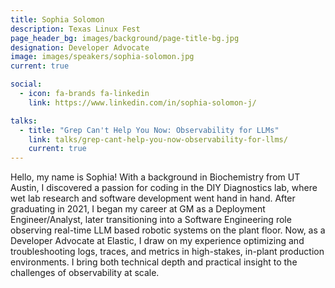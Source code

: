 ```yaml
---
title: Sophia Solomon
description: Texas Linux Fest
page_header_bg: images/background/page-title-bg.jpg
designation: Developer Advocate
image: images/speakers/sophia-solomon.jpg
current: true

social:
  - icon: fa-brands fa-linkedin
    link: https://www.linkedin.com/in/sophia-solomon-j/

talks:
  - title: "Grep Can't Help You Now: Observability for LLMs"
    link: talks/grep-cant-help-you-now-observability-for-llms/
    current: true
---
```


Hello, my name is Sophia!  With a background in Biochemistry from UT Austin, I
discovered a passion for coding in the DIY Diagnostics lab, where wet lab
research and software development went hand in hand.  After graduating in 2021,
I began my career at GM as a Deployment Engineer/Analyst, later transitioning
into a Software Engineering role observing real-time LLM based robotic systems
on the plant floor.  Now, as a Developer Advocate at Elastic, I draw on my
experience optimizing and troubleshooting logs, traces, and metrics in
high-stakes, in-plant production environments.  I bring both technical depth
and practical insight to the challenges of observability at scale.
